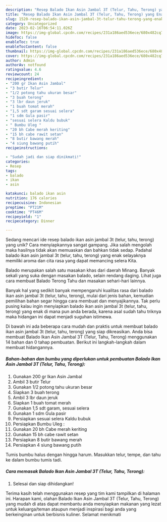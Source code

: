 ```yaml
---
description: "Resep Balado Ikan Asin Jambal 3T (Telur, Tahu, Terong) yang Enak"
title: "Resep Balado Ikan Asin Jambal 3T (Telur, Tahu, Terong) yang Enak"
slug: 1520-resep-balado-ikan-asin-jambal-3t-telur-tahu-terong-yang-enak
category: Uncategorized
date: 2023-02-16T06:54:11.026Z
image: https://img-global.cpcdn.com/recipes/231a186aed536ece/680x482cq70/balado-ikan-asin-jambal-3t-telur-tahu-terong-foto-resep-utama.jpg
hideToc: false
enableToc: true
enableTocContent: false
thumbnail: https://img-global.cpcdn.com/recipes/231a186aed536ece/680x482cq70/balado-ikan-asin-jambal-3t-telur-tahu-terong-foto-resep-utama.jpg
cover: https://img-global.cpcdn.com/recipes/231a186aed536ece/680x482cq70/balado-ikan-asin-jambal-3t-telur-tahu-terong-foto-resep-utama.jpg
author: Admin
authorAv: notfound
ratingvalue: 4.6
reviewcount: 24
recipeingredient:
- "200 gr Ikan Asin Jambal"
- "3 butir Telur"
- "1/2 potong tahu ukuran besar"
- "3 buah terong"
- "3 lbr daun jeruk"
- "1 buah tomat merah"
- "1,5 sdt garam sesuai selera"
- "1 sdm Gula pasir"
- "sesuai selera Kaldu bubuk"
- " Bumbu Uleg "
- "20 bh Cabe merah keriting"
- "15 bh cabe rawit setan"
- "8 butir bawang merah"
- "4 siung bawang putih"
recipeinstructions:

- "Sudah jadi dan siap dinikmati!"
categories:
- Resep
tags:
- balado
- ikan
- asin

katakunci: balado ikan asin 
nutrition: 176 calories
recipecuisine: Indonesian
preptime: "PT21M"
cooktime: "PT46M"
recipeyield: "1"
recipecategory: Dinner

---
```





Sedang mencari ide resep balado ikan asin jambal 3t (telur, tahu, terong) yang unik? Cara menyiapkannya sangat gampang. Jika salah mengolah maka hasilnya tidak akan memuaskan dan bahkan tidak sedap. Padahal balado ikan asin jambal 3t (telur, tahu, terong) yang enak selayaknya memiliki aroma dan cita rasa yang dapat memancing selera Kita.





Balado merupakan salah satu masakan khas dari daerah Minang. Banyak sekali yang suka dengan masakan balado, selain rendang daging. Lihat juga cara membuat Balado Terong Tahu dan masakan sehari-hari lainnya.

Banyak hal yang sedikit banyak mempengaruhi kualitas rasa dari balado ikan asin jambal 3t (telur, tahu, terong), mulai dari jenis bahan, kemudian pemilihan bahan segar hingga cara membuat dan menyajikannya. Tak perlu pusing kalau ingin menyiapkan balado ikan asin jambal 3t (telur, tahu, terong) yang enak di mana pun anda berada, karena asal sudah tahu triknya maka hidangan ini dapat menjadi suguhan istimewa.






Di bawah ini ada beberapa cara mudah dan praktis untuk membuat balado ikan asin jambal 3t (telur, tahu, terong) yang siap dikreasikan. Anda bisa membuat Balado Ikan Asin Jambal 3T (Telur, Tahu, Terong) menggunakan 14 bahan dan 0 tahap pembuatan. Berikut ini langkah-langkah dalam membuat hidangannya.

<!--inarticleads1-->

##### Bahan-bahan dan bumbu yang diperlukan untuk pembuatan Balado Ikan Asin Jambal 3T (Telur, Tahu, Terong):

1. Gunakan 200 gr Ikan Asin Jambal
1. Ambil 3 butir Telur
1. Gunakan 1/2 potong tahu ukuran besar
1. Siapkan 3 buah terong
1. Ambil 3 lbr daun jeruk
1. Siapkan 1 buah tomat merah
1. Gunakan 1,5 sdt garam, sesuai selera
1. Gunakan 1 sdm Gula pasir
1. Persiapkan sesuai selera Kaldu bubuk
1. Persiapkan  Bumbu Uleg :
1. Gunakan 20 bh Cabe merah keriting
1. Gunakan 15 bh cabe rawit setan
1. Persiapkan 8 butir bawang merah
1. Persiapkan 4 siung bawang putih


Tumis bumbu halus dengan hingga harum. Masukkan telur, tempe, dan tahu ke dalam bumbu tumis tadi. 

<!--inarticleads2-->

##### Cara memasak Balado Ikan Asin Jambal 3T (Telur, Tahu, Terong):


1. Selesai dan siap dihidangkan!



Terima kasih telah menggunakan resep yang tim kami tampilkan di halaman ini. Harapan kami, olahan Balado Ikan Asin Jambal 3T (Telur, Tahu, Terong) yang mudah di atas dapat membantu anda menyiapkan makanan yang lezat untuk keluarga/teman ataupun menjadi inspirasi bagi anda yang berkeinginan untuk berbisnis kuliner. Selamat menikmati
